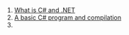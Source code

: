 1. [What is C# and .NET](./What%20is%20CSharp%20and%20.NET.md)
2. [A basic C# program and compilation](./A%20basic%20program.md)
3. 